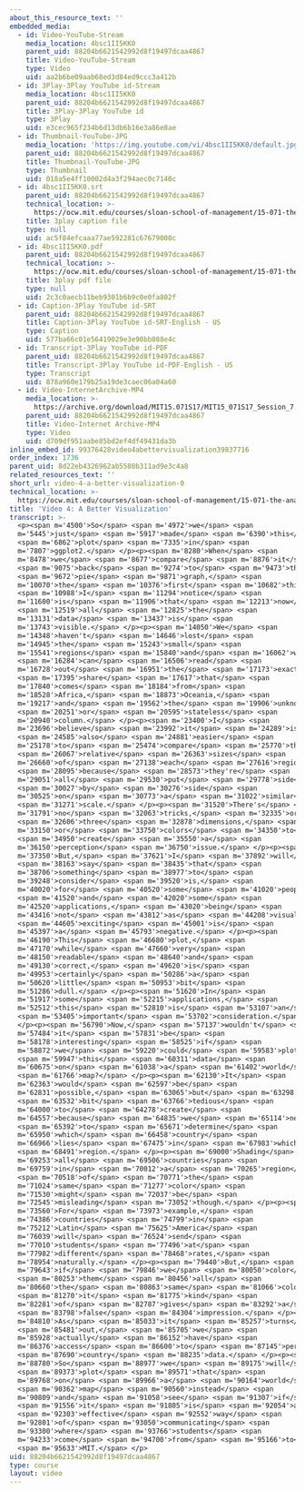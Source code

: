 ```yaml
---
about_this_resource_text: ''
embedded_media:
  - id: Video-YouTube-Stream
    media_location: 4bsc1II5KK0
    parent_uid: 88204b6621542992d8f19497dcaa4867
    title: Video-YouTube-Stream
    type: Video
    uid: aa2b6be09aab68ed3d84ed9ccc3a412b
  - id: 3Play-3Play YouTube id-Stream
    media_location: 4bsc1II5KK0
    parent_uid: 88204b6621542992d8f19497dcaa4867
    title: 3Play-3Play YouTube id
    type: 3Play
    uid: e3cec965f234b6d13db6b16e3a86e8ae
  - id: Thumbnail-YouTube-JPG
    media_location: 'https://img.youtube.com/vi/4bsc1II5KK0/default.jpg'
    parent_uid: 88204b6621542992d8f19497dcaa4867
    title: Thumbnail-YouTube-JPG
    type: Thumbnail
    uid: 018a5e4ff10002d4a3f294aec0c7140c
  - id: 4bsc1II5KK0.srt
    parent_uid: 88204b6621542992d8f19497dcaa4867
    technical_location: >-
      https://ocw.mit.edu/courses/sloan-school-of-management/15-071-the-analytics-edge-spring-2017/visualization/the-good-the-bad-and-the-ugly-visualization-recitation-recitation/video-4-a-better-visualization/video-4-a-better-visualization-0/4bsc1II5KK0.srt
    title: 3play caption file
    type: null
    uid: ac5f84efcaaa77ae592281c67679000c
  - id: 4bsc1II5KK0.pdf
    parent_uid: 88204b6621542992d8f19497dcaa4867
    technical_location: >-
      https://ocw.mit.edu/courses/sloan-school-of-management/15-071-the-analytics-edge-spring-2017/visualization/the-good-the-bad-and-the-ugly-visualization-recitation-recitation/video-4-a-better-visualization/video-4-a-better-visualization-0/4bsc1II5KK0.pdf
    title: 3play pdf file
    type: null
    uid: 2c3c0aecb11beb9301b6b9c0e0fa802f
  - id: Caption-3Play YouTube id-SRT
    parent_uid: 88204b6621542992d8f19497dcaa4867
    title: Caption-3Play YouTube id-SRT-English - US
    type: Caption
    uid: 577ba66c01e56419029e3e98bb088e4c
  - id: Transcript-3Play YouTube id-PDF
    parent_uid: 88204b6621542992d8f19497dcaa4867
    title: Transcript-3Play YouTube id-PDF-English - US
    type: Transcript
    uid: 878a960e179b25a19de3caec06a04a60
  - id: Video-InternetArchive-MP4
    media_location: >-
      https://archive.org/download/MIT15.071S17/MIT15_071S17_Session_7.4.05_300k.mp4
    parent_uid: 88204b6621542992d8f19497dcaa4867
    title: Video-Internet Archive-MP4
    type: Video
    uid: d709df951aabe85bd2ef4df49431da3b
inline_embed_id: 99376428video4abettervisualization39837716
order_index: 1736
parent_uid: 8d22eb4326962ab5580b311ad9e3c4a8
related_resources_text: ''
short_url: video-4-a-better-visualization-0
technical_location: >-
  https://ocw.mit.edu/courses/sloan-school-of-management/15-071-the-analytics-edge-spring-2017/visualization/the-good-the-bad-and-the-ugly-visualization-recitation-recitation/video-4-a-better-visualization/video-4-a-better-visualization-0
title: 'Video 4: A Better Visualization'
transcript: >-
  <p><span m='4500'>So</span> <span m='4972'>we</span> <span
  m='5445'>just</span> <span m='5917'>made</span> <span m='6390'>this</span>
  <span m='6862'>plot</span> <span m='7335'>in</span> <span
  m='7807'>ggplot2.</span> </p><p><span m='8280'>When</span> <span
  m='8478'>we</span> <span m='8677'>compare</span> <span m='8876'>it</span>
  <span m='9075'>back</span> <span m='9274'>to</span> <span m='9473'>the</span>
  <span m='9672'>pie</span> <span m='9871'>graph,</span> <span
  m='10070'>the</span> <span m='10376'>first</span> <span m='10682'>thing</span>
  <span m='10988'>I</span> <span m='11294'>notice</span> <span
  m='11600'>is</span> <span m='11906'>that</span> <span m='12213'>now</span>
  <span m='12519'>all</span> <span m='12825'>the</span> <span
  m='13131'>data</span> <span m='13437'>is</span> <span
  m='13743'>visible.</span> </p><p><span m='14050'>We</span> <span
  m='14348'>haven't</span> <span m='14646'>lost</span> <span
  m='14945'>the</span> <span m='15243'>small</span> <span
  m='15541'>regions</span> <span m='15840'>and</span> <span m='16062'>we</span>
  <span m='16284'>can</span> <span m='16506'>read</span> <span
  m='16728'>out</span> <span m='16951'>the</span> <span m='17173'>exact</span>
  <span m='17395'>share</span> <span m='17617'>that</span> <span
  m='17840'>comes</span> <span m='18184'>from</span> <span
  m='18528'>Africa,</span> <span m='18873'>Oceania,</span> <span
  m='19217'>and</span> <span m='19562'>the</span> <span m='19906'>unknown</span>
  <span m='20251'>or</span> <span m='20595'>stateless</span> <span
  m='20940'>column.</span> </p><p><span m='23400'>I</span> <span
  m='23696'>believe</span> <span m='23992'>it</span> <span m='24289'>is</span>
  <span m='24585'>also</span> <span m='24881'>easier</span> <span
  m='25178'>to</span> <span m='25474'>compare</span> <span m='25770'>the</span>
  <span m='26067'>relative</span> <span m='26363'>sizes</span> <span
  m='26660'>of</span> <span m='27138'>each</span> <span m='27616'>region</span>
  <span m='28095'>because</span> <span m='28573'>they're</span> <span
  m='29051'>all</span> <span m='29530'>put</span> <span m='29778'>side</span>
  <span m='30027'>by</span> <span m='30276'>side</span> <span
  m='30525'>on</span> <span m='30773'>a</span> <span m='31022'>similar</span>
  <span m='31271'>scale.</span> </p><p><span m='31520'>There's</span> <span
  m='31791'>no</span> <span m='32063'>tricks,</span> <span m='32335'>or</span>
  <span m='32606'>three</span> <span m='32878'>dimensions,</span> <span
  m='33150'>or</span> <span m='33750'>colors</span> <span m='34350'>to</span>
  <span m='34950'>create</span> <span m='35550'>a</span> <span
  m='36150'>perception</span> <span m='36750'>issue.</span> </p><p><span
  m='37350'>But,</span> <span m='37621'>I</span> <span m='37892'>will</span>
  <span m='38163'>say</span> <span m='38435'>that</span> <span
  m='38706'>something</span> <span m='38977'>to</span> <span
  m='39248'>consider</span> <span m='39520'>is,</span> <span
  m='40020'>for</span> <span m='40520'>some</span> <span m='41020'>people</span>
  <span m='41520'>and</span> <span m='42020'>some</span> <span
  m='42520'>applications,</span> <span m='43020'>being</span> <span
  m='43416'>not</span> <span m='43812'>as</span> <span m='44208'>visually</span>
  <span m='44605'>exciting</span> <span m='45001'>is</span> <span
  m='45397'>a</span> <span m='45793'>negative.</span> </p><p><span
  m='46190'>This</span> <span m='46680'>plot,</span> <span
  m='47170'>while</span> <span m='47660'>very</span> <span
  m='48150'>readable</span> <span m='48640'>and</span> <span
  m='49130'>correct,</span> <span m='49620'>is</span> <span
  m='49953'>certainly</span> <span m='50286'>a</span> <span
  m='50620'>little</span> <span m='50953'>bit</span> <span
  m='51286'>dull.</span> </p><p><span m='51620'>In</span> <span
  m='51917'>some</span> <span m='52215'>applications,</span> <span
  m='52512'>this</span> <span m='52810'>is</span> <span m='53107'>an</span>
  <span m='53405'>important</span> <span m='53702'>consideration.</span>
  </p><p><span m='56790'>Now,</span> <span m='57137'>wouldn't</span> <span
  m='57484'>it</span> <span m='57831'>be</span> <span
  m='58178'>interesting</span> <span m='58525'>if</span> <span
  m='58872'>we</span> <span m='59220'>could</span> <span m='59583'>plot</span>
  <span m='59947'>this</span> <span m='60311'>data</span> <span
  m='60675'>on</span> <span m='61038'>a</span> <span m='61402'>world</span>
  <span m='61766'>map?</span> </p><p><span m='62130'>It</span> <span
  m='62363'>would</span> <span m='62597'>be</span> <span
  m='62831'>possible,</span> <span m='63065'>but</span> <span m='63298'>a</span>
  <span m='63532'>bit</span> <span m='63766'>tedious</span> <span
  m='64000'>to</span> <span m='64278'>create</span> <span
  m='64557'>because</span> <span m='64835'>we</span> <span m='65114'>need</span>
  <span m='65392'>to</span> <span m='65671'>determine</span> <span
  m='65950'>which</span> <span m='66458'>country</span> <span
  m='66966'>lies</span> <span m='67475'>in</span> <span m='67983'>which</span>
  <span m='68491'>region.</span> </p><p><span m='69000'>Shading</span> <span
  m='69253'>all</span> <span m='69506'>countries</span> <span
  m='69759'>in</span> <span m='70012'>a</span> <span m='70265'>region</span>
  <span m='70518'>of</span> <span m='70771'>the</span> <span
  m='71024'>same</span> <span m='71277'>color</span> <span
  m='71530'>might</span> <span m='72037'>be</span> <span
  m='72545'>misleading</span> <span m='73052'>though.</span> </p><p><span
  m='73560'>For</span> <span m='73973'>example,</span> <span
  m='74386'>countries</span> <span m='74799'>in</span> <span
  m='75212'>Latin</span> <span m='75625'>America</span> <span
  m='76039'>will</span> <span m='76524'>send</span> <span
  m='77010'>students</span> <span m='77496'>at</span> <span
  m='77982'>different</span> <span m='78468'>rates,</span> <span
  m='78954'>naturally.</span> </p><p><span m='79440'>But,</span> <span
  m='79643'>if</span> <span m='79846'>we</span> <span m='80050'>color</span>
  <span m='80253'>them</span> <span m='80456'>all</span> <span
  m='80660'>the</span> <span m='80863'>same</span> <span m='81066'>color,</span>
  <span m='81270'>it</span> <span m='81775'>kind</span> <span
  m='82281'>of</span> <span m='82787'>gives</span> <span m='83292'>a</span>
  <span m='83798'>false</span> <span m='84304'>impression.</span> </p><p><span
  m='84810'>As</span> <span m='85033'>it</span> <span m='85257'>turns</span>
  <span m='85481'>out,</span> <span m='85705'>we</span> <span
  m='85928'>actually</span> <span m='86152'>have</span> <span
  m='86376'>access</span> <span m='86600'>to</span> <span m='87145'>per</span>
  <span m='87690'>country</span> <span m='88235'>data.</span> </p><p><span
  m='88780'>So</span> <span m='88977'>we</span> <span m='89175'>will</span>
  <span m='89373'>plot</span> <span m='89571'>that</span> <span
  m='89768'>on</span> <span m='89966'>a</span> <span m='90164'>world</span>
  <span m='90362'>map</span> <span m='90560'>instead</span> <span
  m='90809'>and</span> <span m='91058'>see</span> <span m='91307'>if</span>
  <span m='91556'>it</span> <span m='91805'>is</span> <span m='92054'>an</span>
  <span m='92303'>effective</span> <span m='92552'>way</span> <span
  m='92801'>of</span> <span m='93050'>communicating</span> <span
  m='93300'>where</span> <span m='93766'>students</span> <span
  m='94233'>come</span> <span m='94700'>from</span> <span m='95166'>to</span>
  <span m='95633'>MIT.</span> </p>
uid: 88204b6621542992d8f19497dcaa4867
type: course
layout: video
---
```

